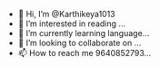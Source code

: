- 👋 Hi, I’m @Karthikeya1013
- 👀 I’m interested in reading  ...
- 🌱 I’m currently learning language...
- 💞️ I’m looking to collaborate on ...
- 📫 How to reach me 9640852793...

<!---
Karthikeya1013/Karthikeya1013 is a ✨ special ✨ repository because its `README.md` (this file) appears on your GitHub profile.
You can click the Preview link to take a look at your changes.
--->
